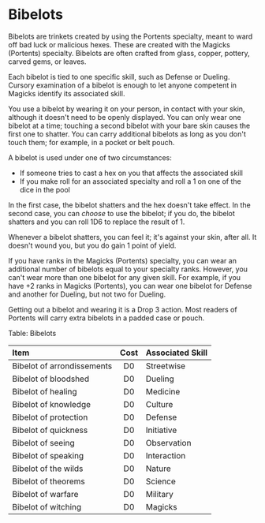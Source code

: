 # Bibelots

Bibelots are trinkets created by using the Portents specialty, meant to ward off bad luck or
malicious hexes.
These are created with the Magicks (Portents) specialty<a href="#crafting" class="xref-asdesc-insection"></a>.
Bibelots are often crafted from glass, copper, pottery, carved gems, or leaves.

Each bibelot is tied to one specific skill, such as Defense or Dueling. Cursory examination of a bibelot
is enough to let anyone competent in Magicks identify its associated skill.

You use a bibelot by wearing it on your person, in contact with your skin, although it doesn't need to
be openly displayed. You can only wear one bibelot at a time; touching a second bibelot with your bare
skin causes the first one to shatter. You can carry additional bibelots as long as you don't touch them;
for example, in a pocket or belt pouch.

A bibelot is used under one of two circumstances:

  - If someone tries to cast a hex on you that affects the associated skill
  - If you make roll for an associated specialty and roll a 1 on one of the dice in the pool

In the first case, the bibelot shatters and the hex doesn't take effect.
In the second case, you can *choose* to use the bibelot; if you do, the bibelot shatters and you
can roll 1D6 to replace the result of 1.

Whenever a bibelot shatters, you can feel it; it's against your skin, after all. It doesn't wound
you, but you do gain 1 point of yield.

If you have ranks in the Magicks (Portents) specialty, you can wear an additional number of bibelots
equal to your specialty ranks. However, you can't wear more than one bibelot for any given skill. For example,
if you have +2 ranks in Magicks (Portents), you can wear one bibelot for Defense and another for Dueling, but
not two for Dueling.

Getting out a bibelot and wearing it is a Drop 3 action. Most readers of Portents will carry extra bibelots in a
padded case or pouch.

Table: Bibelots

| Item                       | Cost  | Associated Skill |
| :------------------------- | :---: | :--------------- |
| Bibelot of arrondissements | D0    | Streetwise       |
| Bibelot of bloodshed       | D0    | Dueling          |
| Bibelot of healing         | D0    | Medicine         |
| Bibelot of knowledge       | D0    | Culture          |
| Bibelot of protection      | D0    | Defense          |
| Bibelot of quickness       | D0    | Initiative       |
| Bibelot of seeing          | D0    | Observation      |
| Bibelot of speaking        | D0    | Interaction      |
| Bibelot of the wilds       | D0    | Nature           |
| Bibelot of theorems        | D0    | Science          |
| Bibelot of warfare         | D0    | Military         |
| Bibelot of witching        | D0    | Magicks          |
